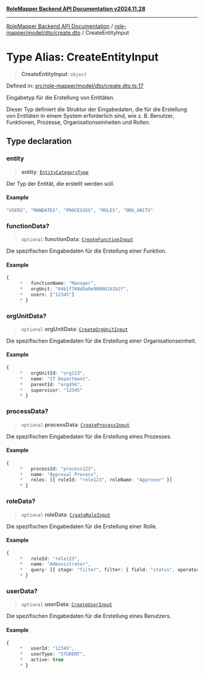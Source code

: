 [**RoleMapper Backend API Documentation v2024.11.28**](../../../../../README.md)

***

[RoleMapper Backend API Documentation](../../../../../modules.md) / [role-mapper/model/dto/create.dto](../README.md) / CreateEntityInput

# Type Alias: CreateEntityInput

> **CreateEntityInput**: `object`

Defined in: [src/role-mapper/model/dto/create.dto.ts:17](https://github.com/FlowCraft-AG/RoleMapper/blob/da8087f9c63e7aa49e7a655f3f13ecbe5687d6eb/backend/src/role-mapper/model/dto/create.dto.ts#L17)

Eingabetyp für die Erstellung von Entitäten.

Dieser Typ definiert die Struktur der Eingabedaten, die für die Erstellung von Entitäten
in einem System erforderlich sind, wie z. B. Benutzer, Funktionen, Prozesse,
Organisationseinheiten und Rollen.

## Type declaration

### entity

> **entity**: [`EntityCategoryType`](../../../entity/entities.entity/type-aliases/EntityCategoryType.md)

Der Typ der Entität, die erstellt werden soll.

#### Example

```ts
"USERS", "MANDATES", "PROCESSES", "ROLES", "ORG_UNITS"
```

### functionData?

> `optional` **functionData**: [`CreateFunctionInput`](../../../input/create.input/type-aliases/CreateFunctionInput.md)

Die spezifischen Eingabedaten für die Erstellung einer Funktion.

#### Example

```ts
{
     *   functionName: "Manager",
     *   orgUnit: "64b1f768d9a8e900001b1b2f",
     *   users: ["12345"]
     * }
```

### orgUnitData?

> `optional` **orgUnitData**: [`CreateOrgUnitInput`](../../../input/create.input/type-aliases/CreateOrgUnitInput.md)

Die spezifischen Eingabedaten für die Erstellung einer Organisationseinheit.

#### Example

```ts
{
     *   orgUnitId: "org123",
     *   name: "IT Department",
     *   parentId: "org456",
     *   supervisor: "12345"
     * }
```

### processData?

> `optional` **processData**: [`CreateProcessInput`](../../../input/create.input/type-aliases/CreateProcessInput.md)

Die spezifischen Eingabedaten für die Erstellung eines Prozesses.

#### Example

```ts
{
     *   processId: "process123",
     *   name: "Approval Process",
     *   roles: [{ roleId: "role123", roleName: "Approver" }]
     * }
```

### roleData?

> `optional` **roleData**: [`CreateRoleInput`](../../../input/create.input/type-aliases/CreateRoleInput.md)

Die spezifischen Eingabedaten für die Erstellung einer Rolle.

#### Example

```ts
{
     *   roleId: "role123",
     *   name: "Administrator",
     *   query: [{ stage: "filter", filter: { field: "status", operator: "EQ", value: "active" } }]
     * }
```

### userData?

> `optional` **userData**: [`CreateUserInput`](../../../input/create.input/type-aliases/CreateUserInput.md)

Die spezifischen Eingabedaten für die Erstellung eines Benutzers.

#### Example

```ts
{
     *   userId: "12345",
     *   userType: "STUDENT",
     *   active: true
     * }
```
